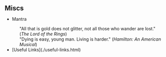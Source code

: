 <h1 id="miscs"></h1>

<h2 style="margin: 0px 0px 10px;">Miscs</h2>

<ul>
    <li>Mantra</li>
    <ul class="no-bullets">
        <li>"All that is gold does not glitter, not all those who wander are lost." (<em>The Lord of the Rings</em>)</li>
        <li>"Dying is easy, young man. Living is harder." (<em>Hamilton: An American Musical</em>)</li>
    </ul>
    <li>[Useful Links](./useful-links.html)</li>
</ul>



<style>
    ul.no-bullets {
    list-style-type: none;
    }
</style>